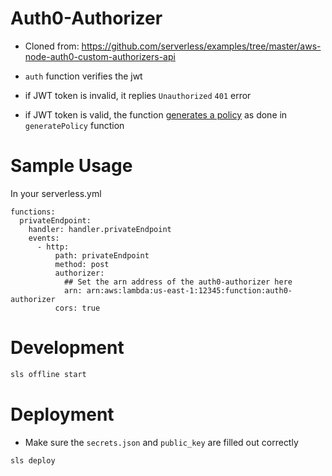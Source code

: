 # Auth0-Authorizer

- Cloned from: https://github.com/serverless/examples/tree/master/aws-node-auth0-custom-authorizers-api

- `auth` function verifies the jwt

- if JWT token is invalid, it replies `Unauthorized` `401` error

- if JWT token is valid, the function [generates a policy](https://docs.aws.amazon.com/apigateway/latest/developerguide/apigateway-use-lambda-authorizer.html) as done in `generatePolicy` function

# Sample Usage

In your serverless.yml

```
functions:
  privateEndpoint:
    handler: handler.privateEndpoint
    events:
      - http:
          path: privateEndpoint
          method: post
          authorizer:
            ## Set the arn address of the auth0-authorizer here
            arn: arn:aws:lambda:us-east-1:12345:function:auth0-authorizer
          cors: true
```

# Development

```bash
sls offline start
```

# Deployment

- Make sure the `secrets.json` and `public_key` are filled out correctly

```bash
sls deploy
```
